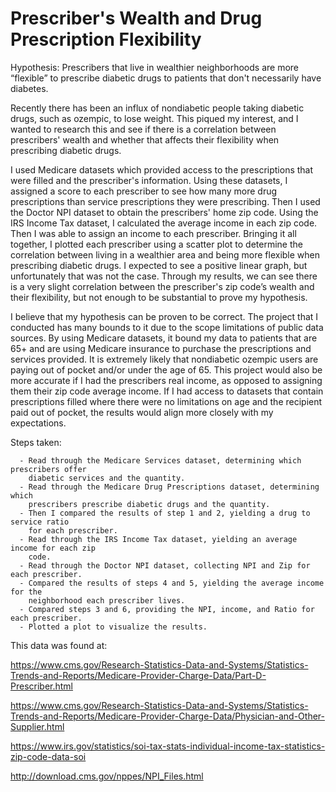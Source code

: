 # Prescriber's Wealth and Drug Prescription Flexibility
Hypothesis: Prescribers that live in wealthier neighborhoods are more “flexible”
to prescribe diabetic drugs to patients that don't necessarily have diabetes.

Recently there has been an influx of nondiabetic people taking diabetic drugs,
such as ozempic, to lose weight. This piqued my interest, and I wanted to research
this and see if there is a correlation between prescribers' wealth and whether
that affects their flexibility when prescribing diabetic drugs. 

I used Medicare datasets which provided access to the prescriptions that were
filled and the prescriber's information. Using these datasets, I assigned a score
to each prescriber to see how many more drug prescriptions than service prescriptions
they were prescribing. Then I used the Doctor NPI dataset to obtain the prescribers'
home zip code. Using the IRS Income Tax dataset, I calculated the average income in
each zip code. Then I was able to assign an income to each prescriber. Bringing it
all together, I plotted each prescriber using a scatter plot to determine the
correlation between living in a wealthier area and being more flexible when prescribing
diabetic drugs. I expected to see a positive linear graph, but unfortunately that was
not the case. Through my results, we can see there is a very slight correlation between
the prescriber's zip code’s wealth and their flexibility, but not enough to be
substantial to prove my hypothesis.

I believe that my hypothesis can be proven to be correct. The project that I conducted
has many bounds to it due to the scope limitations of public data sources. By using
Medicare datasets, it bound my data to patients that are 65+ and are using Medicare
insurance to purchase the prescriptions and services provided. It is extremely likely
that nondiabetic ozempic users are paying out of pocket and/or under the age of 65. This
project would also be more accurate if I had the prescribers real income, as opposed to
assigning them their zip code average income. If I had access to datasets that contain
prescriptions filled where there were no limitations on age and the recipient paid out
of pocket, the results would align more closely with my expectations. 
 

Steps taken:

      - Read through the Medicare Services dataset, determining which prescribers offer
        diabetic services and the quantity.
      - Read through the Medicare Drug Prescriptions dataset, determining which
        prescribers prescribe diabetic drugs and the quantity.
      - Then I compared the results of step 1 and 2, yielding a drug to service ratio
        for each prescriber.
      - Read through the IRS Income Tax dataset, yielding an average income for each zip
        code.
      - Read through the Doctor NPI dataset, collecting NPI and Zip for each prescriber.
      - Compared the results of steps 4 and 5, yielding the average income for the
        neighborhood each prescriber lives.
      - Compared steps 3 and 6, providing the NPI, income, and Ratio for each prescriber. 
      - Plotted a plot to visualize the results.


This data was found at:

https://www.cms.gov/Research-Statistics-Data-and-Systems/Statistics-Trends-and-Reports/Medicare-Provider-Charge-Data/Part-D-Prescriber.html

https://www.cms.gov/Research-Statistics-Data-and-Systems/Statistics-Trends-and-Reports/Medicare-Provider-Charge-Data/Physician-and-Other-Supplier.html

https://www.irs.gov/statistics/soi-tax-stats-individual-income-tax-statistics-zip-code-data-soi

http://download.cms.gov/nppes/NPI_Files.html

